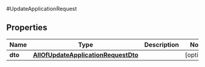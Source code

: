 #UpdateApplicationRequest

## Properties
Name | Type | Description | Notes
------------ | ------------- | ------------- | -------------
**dto** | [**AllOfUpdateApplicationRequestDto**](AllOfUpdateApplicationRequestDto.md) |  | [optional] 

